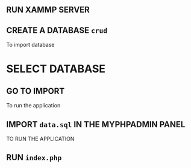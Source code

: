 ## RUN XAMMP SERVER

## CREATE A DATABASE `crud`

To import database

# SELECT DATABASE

## GO TO IMPORT

To run the application

## IMPORT `data.sql` IN THE MYPHPADMIN PANEL

TO RUN THE APPLICATION

## RUN `index.php`
